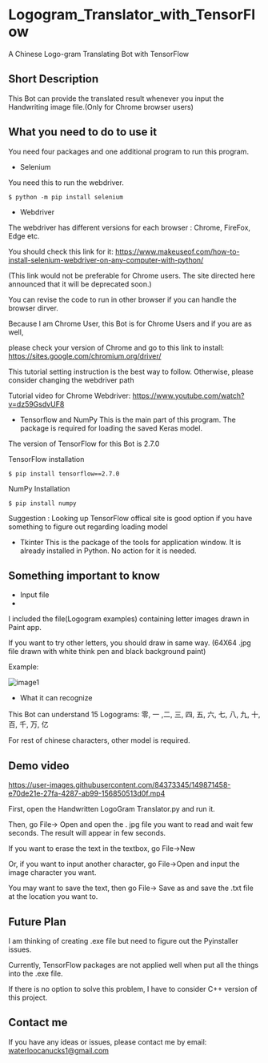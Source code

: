 # Logogram_Translator_with_TensorFlow
A Chinese Logo-gram Translating Bot with TensorFlow

## Short Description
This Bot can provide the translated result whenever you input the Handwriting image file.(Only for Chrome browser users)

## What you need to do to use it
You need four packages and one additional program to run this program.

* Selenium

You need this to run the webdriver.
```
$ python -m pip install selenium
```
* Webdriver

The webdriver has different versions for each browser : Chrome, FireFox, Edge etc.

You should check this link for it: https://www.makeuseof.com/how-to-install-selenium-webdriver-on-any-computer-with-python/

(This link would not be preferable for Chrome users. The site directed here announced that it will be deprecated soon.)

You can revise the code to run in other browser if you can handle the browser dirver.


Because I am Chrome User, this Bot is for Chrome Users and if you are as well, 

please check your version of Chrome and go to this link to install: https://sites.google.com/chromium.org/driver/

This tutorial setting instruction is the best way to follow. Otherwise, please consider changing the webdriver path

Tutorial video for Chrome Webdriver: https://www.youtube.com/watch?v=dz59GsdvUF8


* Tensorflow and NumPy
This is the main part of this program. The package is required for loading the saved Keras model.

The version of TensorFlow for this Bot is 2.7.0

TensorFlow installation
```
$ pip install tensorflow==2.7.0
```
NumPy Installation
```
$ pip install numpy
```

Suggestion : Looking up TensorFlow offical site is good option if you have something to figure out regarding loading model

* Tkinter
This is the package of the tools for application window. It is already installed in Python. No action for it is needed.

## Something important to know
* Input file 
* 
I included the file(Logogram examples) containing letter images drawn in Paint app.

If you want to try other letters, you should draw in same way. (64X64 .jpg file drawn with white think pen and black background paint)

Example:

![image1](https://user-images.githubusercontent.com/84373345/149867828-362da2ea-446b-44bb-85e4-8423750df80f.jpg)

* What it can recognize

This Bot can understand 15 Logograms: 零, 一 ,二, 三, 四, 五, 六, 七, 八, 九, 十, 百, 千, 万, 亿 

For rest of chinese characters, other model is required. 

## Demo video


https://user-images.githubusercontent.com/84373345/149871458-e70de21e-27fa-4287-ab99-156850513d0f.mp4

First, open the Handwritten LogoGram Translator.py and run it.

Then, go File-> Open and open the . jpg file you want to read and wait few seconds. The result will appear in few seconds.

If you want to erase the text in the textbox, go File->New

Or, if you want to input another character, go File->Open and input the image character you want.

You may want to save the text, then go File-> Save as and save the .txt file at the location you want to.


## Future Plan
I am thinking of creating .exe file but need to figure out the Pyinstaller issues.

Currently, TensorFlow packages are not applied well when put all the things into the .exe file.

If there is no option to solve this problem, I have to consider C++ version of this project.

## Contact me
If you have any ideas or issues, please contact me by email: waterloocanucks1@gmail.com
